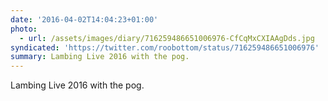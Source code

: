 ```yaml
---
date: '2016-04-02T14:04:23+01:00'
photo:
  - url: /assets/images/diary/716259486651006976-CfCqMxCXIAAgDds.jpg
syndicated: 'https://twitter.com/roobottom/status/716259486651006976'
summary: Lambing Live 2016 with the pog.
---
```

Lambing Live 2016 with the pog. 
